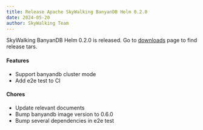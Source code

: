 ```yaml
---
title: Release Apache SkyWalking BanyanDB Helm 0.2.0
date: 2024-05-20
author: SkyWalking Team
---
```


SkyWalking BanyanDB Helm 0.2.0 is released. Go to [downloads](/downloads) page to find release tars.

#### Features

- Support banyandb cluster mode
- Add e2e test to CI

#### Chores

- Update relevant documents
- Bump banyandb image version to 0.6.0
- Bump several dependencies in e2e test
